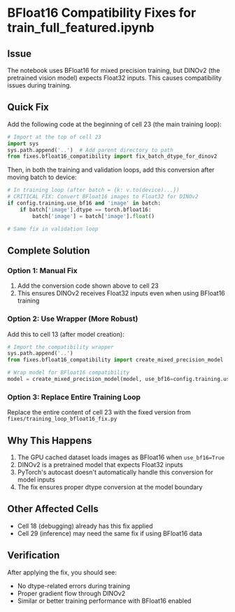 # BFloat16 Compatibility Fixes for train_full_featured.ipynb

## Issue
The notebook uses BFloat16 for mixed precision training, but DINOv2 (the pretrained vision model) expects Float32 inputs. This causes compatibility issues during training.

## Quick Fix
Add the following code at the beginning of cell 23 (the main training loop):

```python
# Import at the top of cell 23
import sys
sys.path.append('..')  # Add parent directory to path
from fixes.bfloat16_compatibility import fix_batch_dtype_for_dinov2
```

Then, in both the training and validation loops, add this conversion after moving batch to device:

```python
# In training loop (after batch = {k: v.to(device)...})
# CRITICAL FIX: Convert BFloat16 images to Float32 for DINOv2
if config.training.use_bf16 and 'image' in batch:
    if batch['image'].dtype == torch.bfloat16:
        batch['image'] = batch['image'].float()

# Same fix in validation loop
```

## Complete Solution

### Option 1: Manual Fix
1. Add the conversion code shown above to cell 23
2. This ensures DINOv2 receives Float32 inputs even when using BFloat16 training

### Option 2: Use Wrapper (More Robust)
Add this to cell 13 (after model creation):

```python
# Import the compatibility wrapper
sys.path.append('..')
from fixes.bfloat16_compatibility import create_mixed_precision_model

# Wrap model for BFloat16 compatibility
model = create_mixed_precision_model(model, use_bf16=config.training.use_bf16)
```

### Option 3: Replace Entire Training Loop
Replace the entire content of cell 23 with the fixed version from `fixes/training_loop_bfloat16_fix.py`

## Why This Happens
1. The GPU cached dataset loads images as BFloat16 when `use_bf16=True`
2. DINOv2 is a pretrained model that expects Float32 inputs
3. PyTorch's autocast doesn't automatically handle this conversion for model inputs
4. The fix ensures proper dtype conversion at the model boundary

## Other Affected Cells
- Cell 18 (debugging) already has this fix applied
- Cell 29 (inference) may need the same fix if using BFloat16 data

## Verification
After applying the fix, you should see:
- No dtype-related errors during training
- Proper gradient flow through DINOv2
- Similar or better training performance with BFloat16 enabled